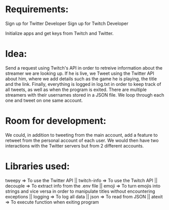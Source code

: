 # Requirements:

Sign up for Twitter Developer
Sign up for Twitch Developer

Initialize apps and get keys from Twitch and Twitter.

# Idea:

Send a request using Twitch's API in order to retreive information about the streamer we are looking up.
If he is live, we Tweet using the Twitter API about him, where we add details such as the game he is playing, the title and the link.
Finally, everything is logged in log.txt in order to keep track of all tweets, as well as when the program is exited.
There are multiple streamers with their usernames stored in a JSON file. We loop through each one and tweet on one same account.

# Room for development:

We could, in addition to tweeting from the main account, add a feature to retweet from the personal account of each user. We would then have two interactions with the Twitter servers but from 2 different accounts.

# Libraries used:

tweepy => To use the Twitter API ||
twitch-info => To use the Twitch API ||
decouple => To extract info from the .env file ||
emoji => To turn emojis into strings and vice versa in order to manipulate titles without encountering exceptions ||
logging => To log all data ||
json => To read from JSON ||
atexit => To execute function when exiting program
